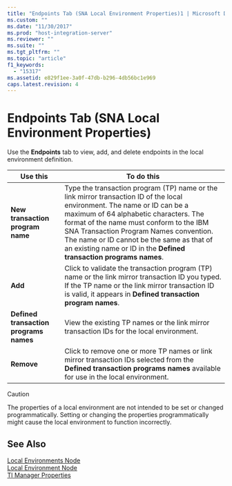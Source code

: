 ```yaml
---
title: "Endpoints Tab (SNA Local Environment Properties)1 | Microsoft Docs"
ms.custom: ""
ms.date: "11/30/2017"
ms.prod: "host-integration-server"
ms.reviewer: ""
ms.suite: ""
ms.tgt_pltfrm: ""
ms.topic: "article"
f1_keywords: 
  - "15317"
ms.assetid: e829f1ee-3a0f-47db-b296-4db56bc1e969
caps.latest.revision: 4
---
```

# Endpoints Tab (SNA Local Environment Properties)
Use the **Endpoints** tab to view, add, and delete endpoints in the local environment definition.  
  
|Use this|To do this|  
|--------------|----------------|  
|**New transaction program name**|Type the transaction program (TP) name or the link mirror transaction ID of the local environment. The name or ID can be a maximum of 64 alphabetic characters. The format of the name must conform to the IBM SNA Transaction Program Names convention. The name or ID cannot be the same as that of an existing name or ID in the **Defined transaction programs names**.|  
|**Add**|Click to validate the transaction program (TP) name or the link mirror transaction ID you typed. If the TP name or the link mirror transaction ID is valid, it appears in **Defined transaction program names**.|  
|**Defined transaction programs names**|View the existing TP names or the link mirror transaction IDs for the local environment.|  
|**Remove**|Click to remove one or more TP names or link mirror transaction IDs selected from the **Defined transaction programs names** available for use in the local environment.|  
  
> [!CAUTION]
>  The properties of a local environment are not intended to be set or changed programmatically. Setting or changing the properties programmatically might cause the local environment to function incorrectly.  
  
## See Also  
 [Local Environments Node](../HIS2010/local-environments-node2.md)   
 [Local Environment Node](../HIS2010/local-environment-node1.md)   
 [TI Manager Properties](../HIS2010/ti-manager-properties1.md)
